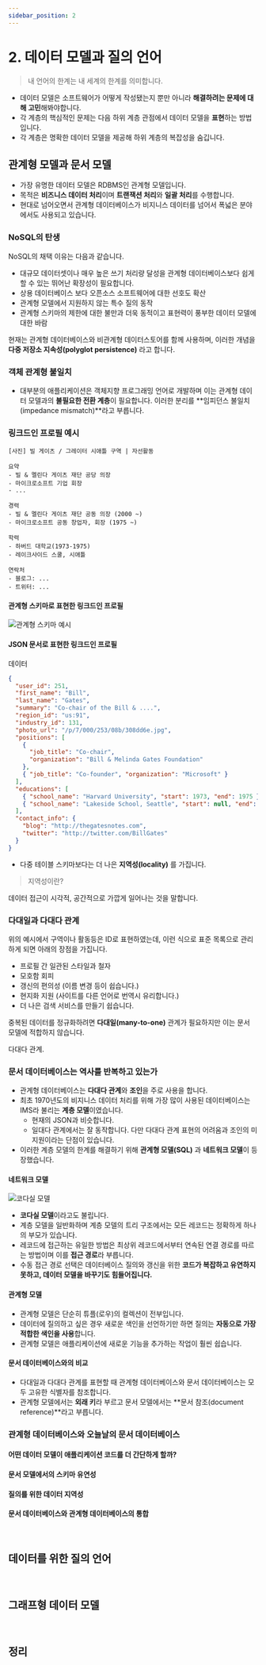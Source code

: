 ```yaml
---
sidebar_position: 2
---
```


# 2. 데이터 모델과 질의 언어

> 내 언어의 한계는 내 세계의 한계를 의미합니다.

- 데이터 모델은 소프트웨어가 어떻게 작성됐는지 뿐만 아니라 **해결하려는 문제에 대해 고민**해봐야합니다.
- 각 계층의 핵심적인 문제는 다음 하위 계층 관점에서 데이터 모델을 **표현**하는 방법입니다.
- 각 계층은 명확한 데이터 모델을 제공해 하위 계층의 복잡성을 숨깁니다.

## 관계형 모델과 문서 모델

- 가장 유명한 데이터 모델은 RDBMS인 관계형 모델입니다.
- 목적은 **비즈니스 데이터 처리**이며 **트랜잭션 처리**와 **일괄 처리**를 수행합니다.
- 현대로 넘어오면서 관계형 데이터베이스가 비지니스 데이터를 넘어서 폭넓은 분야에서도 사용되고 있습니다.

### NoSQL의 탄생

NoSQL의 채택 이유는 다음과 같습니다.

- 대규모 데이터셋이나 매우 높은 쓰기 처리량 달성을 관계형 데이터베이스보다 쉽게 할 수 있는 뛰어난 확장성이 필요합니다.
- 상용 데이터베이스 보다 오픈소스 소프트웨어에 대한 선호도 확산
- 관계형 모델에서 지원하지 않는 특수 질의 동작
- 관계형 스키마의 제한에 대한 불만과 더욱 동적이고 표현력이 풍부한 데이터 모델에 대한 바람

현재는 관계형 데이터베이스와 비관계형 데이터스토어를 함께 사용하며, 이러한 개념을 **다중 저장소 지속성(polyglot persistence)** 라고 합니다.

### 객체 관계형 불일치

- 대부분의 애플리케이션은 객체지향 프로그래밍 언어로 개발하며 이는 관계형 데이터 모델과의 **불필요한 전환 계층**이 필요합니다. 이러한 분리를 **임피던스 불일치(impedance mismatch)**라고 부릅니다.

### 링크드인 프로필 예시

```plain
[사진] 빌 게이츠 / 그레이터 시애틀 구역 | 자선활동

요약
- 빌 & 멜린다 게이츠 재단 공당 의장
- 마이크로소프트 기업 회장
- ...

경력
- 빌 & 멜린다 게이츠 재단 공동 의장 (2000 ~)
- 마이크로소프트 공동 창업자, 회장 (1975 ~)

학력
- 하버드 대학교(1973-1975)
- 레이크사이드 스쿨, 시애틀

연락처
- 블로그: ...
- 트위터: ...
```

#### 관계형 스키마로 표현한 링크드인 프로필

![관계형 스키마 예시](https://user-images.githubusercontent.com/42582516/135734791-fcc1e5da-c13d-4a44-acbd-4ac2096062b7.png)

#### JSON 문서로 표현한 링크드인 프로필

데이터

```json
{
  "user_id": 251,
  "first_name": "Bill",
  "last_name": "Gates",
  "summary": "Co-chair of the Bill & ....",
  "region_id": "us:91",
  "industry_id": 131,
  "photo_url": "/p/7/000/253/08b/308dd6e.jpg",
  "positions": [
    {
      "job_title": "Co-chair",
      "organization": "Bill & Melinda Gates Foundation"
    },
    { "job_title": "Co-founder", "organization": "Microsoft" }
  ],
  "educations": [
    { "school_name": "Harvard University", "start": 1973, "end": 1975 },
    { "school_name": "Lakeside School, Seattle", "start": null, "end": null }
  ],
  "contact_info": {
    "blog": "http://thegatesnotes.com",
    "twitter": "http://twitter.com/BillGates"
  }
}
```

- 다중 테이블 스키마보다는 더 나은 **지역성(locality)** 를 가집니다.

> 지역성이란?

데이터 접근이 시각적, 공간적으로 가깝게 일어나는 것을 말합니다.

### 다대일과 다대다 관계

위의 예시에서 구역이나 활동등은 ID로 표현하였는데, 이런 식으로 표준 목록으로 관리하게 되면 아래의 장점을 가집니다.

- 프로필 간 일관된 스타일과 철자
- 모호함 회피
- 갱신의 편의성 (이름 변경 등이 쉽습니다.)
- 현지화 지원 (사이트를 다른 언어로 번역시 유리합니다.)
- 더 나은 검색 서비스를 만들기 쉽습니다.

중복된 데이터를 정규화하려면 **다대일(many-to-one)** 관계가 필요하지만 이는 문서 모델에 적합하지 않습니다.

다대다 관계.

### 문서 데이터베이스는 역사를 반복하고 있는가

- 관계형 데이터베이스는 **다대다 관계**와 **조인**을 주로 사용을 합니다.
- 최초 1970년도의 비지니스 데이터 처리를 위해 가장 많이 사용된 데이터베이스는 IMS라 불리는 **계층 모델**이였습니다.
  - 현재의 JSON과 비슷합니다.
  - 일대다 관계에서는 잘 동작합니다. 다만 다대다 관계 표현의 어려움과 조인의 미지원이라는 단점이 있습니다.
- 이러한 계층 모델의 한계를 해결하기 위해 **관계형 모델(SQL)** 과 **네트워크 모델**이 등장했습니다.

#### 네트워크 모델

![코다실 모델](https://user-images.githubusercontent.com/42582516/135743803-5c5d635c-326b-4eee-b497-b153c6a16b83.png)

- **코다실 모델**이라고도 불립니다.
- 계층 모델을 일반화하며 계층 모델의 트리 구조에서는 모든 레코드는 정확하게 하나의 부모가 있습니다.
- 레코드에 접근하는 유일한 방법은 최상위 레코드에서부터 연속된 연결 경로를 따르는 방법이며 이를 **접근 경로**라 부릅니다.
- 수동 접근 경로 선택은 데이터베이스 질의와 갱신을 위한 **코드가 복잡하고 유연하지 못하고, 데이터 모델을 바꾸기도 힘들어집니다.**

#### 관계형 모델

- 관계형 모델은 단순히 튜플(로우)의 컬렉션이 전부입니다.
- 데이터에 질의하고 싶은 경우 새로운 색인을 선언하기만 하면 질의는 **자동으로 가장 적합한 색인을 사용**합니다.
- 관계형 모델은 애플리케이션에 새로운 기능을 추가하는 작업이 훨씬 쉽습니다.

#### 문서 데이터베이스와의 비교

- 다대일과 다대다 관계를 표현할 때 관계형 데이터베이스와 문서 데이터베이스는 모두 고유한 식별자를 참조합니다.
- 관계형 모델에서는 **외래 키**라 부르고 문서 모델에서는 **문서 참조(document reference)**라고 부릅니다.

### 관계형 데이터베이스와 오늘날의 문서 데이터베이스

#### 어떤 데이터 모델이 애플리케이션 코드를 더 간단하게 할까?

#### 문서 모델에서의 스키마 유연성

#### 질의를 위한 데이터 지역성

#### 문서 데이터베이스와 관계형 데이터베이스의 통합

<br/>

## 데이터를 위한 질의 언어

<br/>

## 그래프형 데이터 모델

<br/>

## 정리
